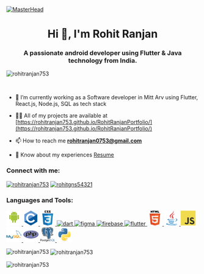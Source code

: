 [![MasterHead](https://user-images.githubusercontent.com/39970879/149367001-9473ca16-c69a-4d88-962f-64525957230b.gif)](https://rohitranjan753.github.io/RohitRanjanPortfolio.github.io/)
<h1 align="center">Hi 👋, I'm Rohit Ranjan</h1>
<h3 align="center">A passionate android developer using Flutter & Java technology from India.</h3>

<p align="left"> <img src="https://komarev.com/ghpvc/?username=rohitranjan753&label=Profile%20views&color=0e75b6&style=flat" alt="rohitranjan753" /> </p>

<!-- <p align="left"> <a href="https://github.com/ryo-ma/github-profile-trophy"><img src="https://github-profile-trophy.vercel.app/?username=rohitranjan753" alt="rohitranjan753" /></a> </p> -->

<p align="left"> <a href="https://twitter.com/" target="blank"><img src="https://img.shields.io/twitter/follow/?logo=twitter&style=for-the-badge" alt="" /></a> </p>


- 🌱 I’m currently working as a Software developer in Mitt Arv using Flutter, React.js, Node.js, SQL as tech stack

- 👨‍💻 All of my projects are available at [https://rohitranjan753.github.io/RohitRanjanPortfolio/](https://rohitranjan753.github.io/RohitRanjanPortfolio/)

- 📫 How to reach me **rohitranjan0753@gmail.com**

- 📄 Know about my experiences [Resume](https://drive.google.com/file/d/180frZBZ4Bca5oxvubjnnSchxApwHvh9b/view?usp=sharing])

<h3 align="left">Connect with me:</h3>
<p align="left">
<a href="https://linkedin.com/in/rohitranjan753" target="blank"><img align="center" src="https://raw.githubusercontent.com/rahuldkjain/github-profile-readme-generator/master/src/images/icons/Social/linked-in-alt.svg" alt="rohitranjan753" height="30" width="40" /></a>
<a href="https://www.hackerrank.com/rohitgns54321" target="blank"><img align="center" src="https://raw.githubusercontent.com/rahuldkjain/github-profile-readme-generator/master/src/images/icons/Social/hackerrank.svg" alt="rohitgns54321" height="30" width="40" /></a>
</p>

<h3 align="left">Languages and Tools:</h3>
<p align="left"> <a href="https://developer.android.com" target="_blank" rel="noreferrer"> <img src="https://raw.githubusercontent.com/devicons/devicon/master/icons/android/android-original-wordmark.svg" alt="android" width="40" height="40"/> </a> <a href="https://www.cprogramming.com/" target="_blank" rel="noreferrer"> <img src="https://raw.githubusercontent.com/devicons/devicon/master/icons/c/c-original.svg" alt="c" width="40" height="40"/> </a> <a href="https://www.w3schools.com/css/" target="_blank" rel="noreferrer"> <img src="https://raw.githubusercontent.com/devicons/devicon/master/icons/css3/css3-original-wordmark.svg" alt="css3" width="40" height="40"/> </a> <a href="https://dart.dev" target="_blank" rel="noreferrer"> <img src="https://www.vectorlogo.zone/logos/dartlang/dartlang-icon.svg" alt="dart" width="40" height="40"/> </a> <a href="https://www.figma.com/" target="_blank" rel="noreferrer"> <img src="https://www.vectorlogo.zone/logos/figma/figma-icon.svg" alt="figma" width="40" height="40"/> </a> <a href="https://firebase.google.com/" target="_blank" rel="noreferrer"> <img src="https://www.vectorlogo.zone/logos/firebase/firebase-icon.svg" alt="firebase" width="40" height="40"/> </a> <a href="https://flutter.dev" target="_blank" rel="noreferrer"> <img src="https://www.vectorlogo.zone/logos/flutterio/flutterio-icon.svg" alt="flutter" width="40" height="40"/> </a> <a href="https://www.w3.org/html/" target="_blank" rel="noreferrer"> <img src="https://raw.githubusercontent.com/devicons/devicon/master/icons/html5/html5-original-wordmark.svg" alt="html5" width="40" height="40"/> </a> <a href="https://www.java.com" target="_blank" rel="noreferrer"> <img src="https://raw.githubusercontent.com/devicons/devicon/master/icons/java/java-original.svg" alt="java" width="40" height="40"/> </a> <a href="https://developer.mozilla.org/en-US/docs/Web/JavaScript" target="_blank" rel="noreferrer"> <img src="https://raw.githubusercontent.com/devicons/devicon/master/icons/javascript/javascript-original.svg" alt="javascript" width="40" height="40"/> </a> <a href="https://www.mysql.com/" target="_blank" rel="noreferrer"> <img src="https://raw.githubusercontent.com/devicons/devicon/master/icons/mysql/mysql-original-wordmark.svg" alt="mysql" width="40" height="40"/> </a> <a href="https://www.php.net" target="_blank" rel="noreferrer"> <img src="https://raw.githubusercontent.com/devicons/devicon/master/icons/php/php-original.svg" alt="php" width="40" height="40"/> </a> <a href="https://www.postgresql.org" target="_blank" rel="noreferrer"> <img src="https://raw.githubusercontent.com/devicons/devicon/master/icons/postgresql/postgresql-original-wordmark.svg" alt="postgresql" width="40" height="40"/> </a> <a href="https://www.python.org" target="_blank" rel="noreferrer"> <img src="https://raw.githubusercontent.com/devicons/devicon/master/icons/python/python-original.svg" alt="python" width="40" height="40"/> </a> </p>

<p><img align="left" src="https://github-readme-stats.vercel.app/api/top-langs?username=rohitranjan753&show_icons=true&locale=en&layout=compact" alt="rohitranjan753" /></p>

<p>&nbsp;<img align="center" src="https://github-readme-stats.vercel.app/api?username=rohitranjan753&show_icons=true&locale=en" alt="rohitranjan753" /></p>

<p><img align="center" src="https://github-readme-streak-stats.herokuapp.com/?user=rohitranjan753&" alt="rohitranjan753" /></p>
